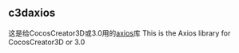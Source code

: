 ## c3daxios

这是给CocosCreator3D或3.0用的[axios](https://github.com/axios/axios)库 This is the Axios library for CocosCreator3D or 3.0

